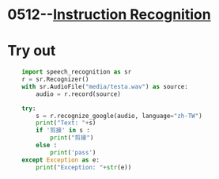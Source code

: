# 0512--[Instruction Recognition](https://www.thepythoncode.com/article/using-speech-recognition-to-convert-speech-to-text-python)

# Try out
```python
    import speech_recognition as sr
    r = sr.Recognizer()
    with sr.AudioFile("media/testa.wav") as source:
        audio = r.record(source)

    try:
        s = r.recognize_google(audio, language="zh-TW")
        print("Text: "+s)
        if '剪接' in s :
            print("剪接")
        else :
            print('pass')
    except Exception as e:
        print("Exception: "+str(e))
```

